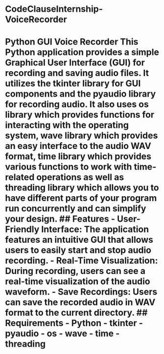 # CodeClauseInternship-VoiceRecorder
 # Python GUI Voice Recorder  This Python application provides a simple Graphical User Interface (GUI) for recording and saving audio files. It utilizes the tkinter library for GUI components and the pyaudio library for recording audio.  It also uses os library which provides functions for interacting with the operating system, wave library which provides an easy interface to the audio WAV format, time library which provides various functions to work with time-related operations as well as threading library which allows you to have different parts of your program run concurrently and can simplify your design. ## Features  - **User-Friendly Interface:** The application features an intuitive GUI that allows users to easily start and stop audio recording. - **Real-Time Visualization:** During recording, users can see a real-time visualization of the audio waveform. - **Save Recordings:** Users can save the recorded audio in WAV format to the current directory.  ## Requirements  - Python - tkinter - pyaudio - os - wave - time - threading
